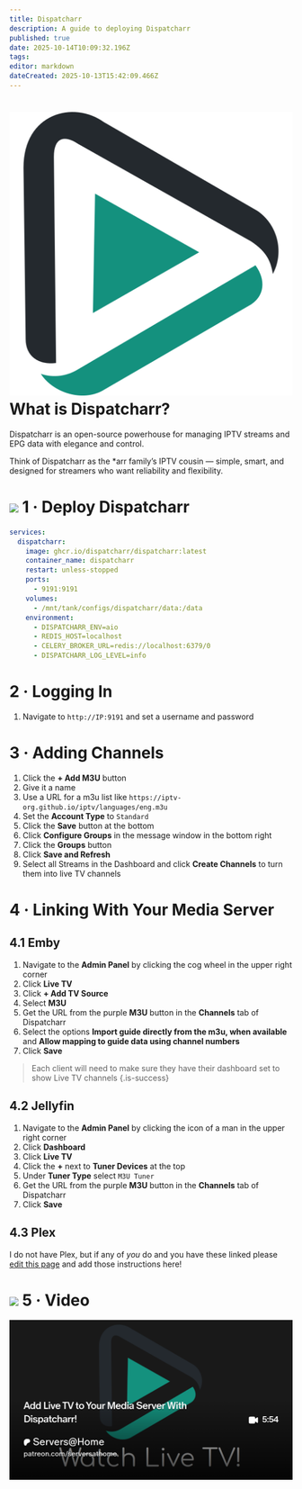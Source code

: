 ```yaml
---
title: Dispatcharr
description: A guide to deploying Dispatcharr
published: true
date: 2025-10-14T10:09:32.196Z
tags: 
editor: markdown
dateCreated: 2025-10-13T15:42:09.466Z
---
```


# <img src="/dispatcharr.png" class="tab-icon"> What is Dispatcharr?
Dispatcharr is an open-source powerhouse for managing IPTV streams and EPG data with elegance and control.

Think of Dispatcharr as the *arr family’s IPTV cousin — simple, smart, and designed for streamers who want reliability and flexibility.


# <img src="/docker.png" class="tab-icon"> 1 · Deploy Dispatcharr

```yaml
services:
  dispatcharr:
    image: ghcr.io/dispatcharr/dispatcharr:latest
    container_name: dispatcharr
    restart: unless-stopped
    ports:
      - 9191:9191
    volumes:
      - /mnt/tank/configs/dispatcharr/data:/data
    environment:
      - DISPATCHARR_ENV=aio
      - REDIS_HOST=localhost
      - CELERY_BROKER_URL=redis://localhost:6379/0
      - DISPATCHARR_LOG_LEVEL=info
```

# 2 · Logging In
1. Navigate to `http://IP:9191` and set a username and password

# 3 · Adding Channels
1. Click the **+ Add M3U** button
1. Give it a name
1. Use a URL for a m3u list like `https://iptv-org.github.io/iptv/languages/eng.m3u`
1. Set the **Account Type** to `Standard`
1. Click the **Save** button at the bottom
1. Click **Configure Groups** in the message window in the bottom right
1. Click the **Groups** button
1. Click **Save and Refresh**
1. Select all Streams in the Dashboard and click **Create Channels** to turn them into live TV channels

# 4 · Linking With Your Media Server
## 4.1 Emby
1. Navigate to the **Admin Panel** by clicking the cog wheel in the upper right corner
1. Click **Live TV**
1. Click **+ Add TV Source**
1. Select **M3U**
1. Get the URL from the purple **M3U** button in the **Channels** tab of Dispatcharr
1. Select the options **Import guide directly from the m3u, when available** and **Allow mapping to guide data using channel numbers**
1. Click **Save**

> Each client will need to make sure they have their dashboard set to show Live TV channels
{.is-success}

## 4.2 Jellyfin
1. Navigate to the **Admin Panel** by clicking the icon of a man in the upper right corner
1. Click **Dashboard**
1. Click **Live TV**
1. Click the **+** next to **Tuner Devices** at the top
1. Under **Tuner Type** select `M3U Tuner`
1. Get the URL from the purple **M3U** button in the **Channels** tab of Dispatcharr
1. Click **Save**

## 4.3 Plex
I do not have Plex, but if any of *you* do and you have these linked please [edit this page]() and add those instructions here!


# <img src="/patreon-light.png" class="tab-icon"> 5 · Video
[![](/2025-10-13-add-live-tv-to-your-media-server-promo-card.png)](https://www.patreon.com/posts/add-live-tv-to-141152111)